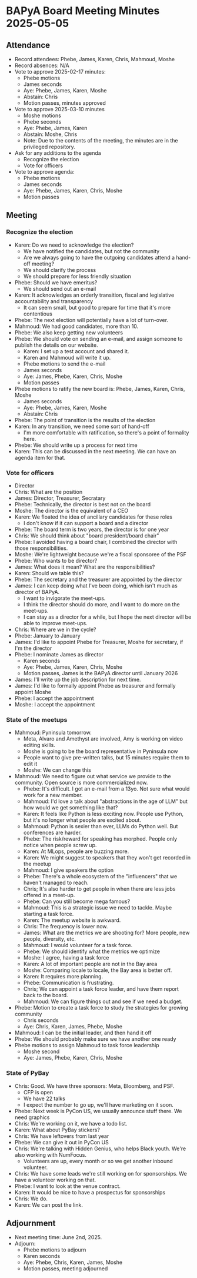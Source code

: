 # BAPyA Board Meeting Minutes 2025-05-05

## Attendance

* Record attendees: Phebe, James, Karen, Chris, Mahmoud, Moshe
* Record absences: N/A
* Vote to approve 2025-02-17 minutes:
  * Phebe motions
  * James seconds
  * Aye: Phebe, James, Karen, Moshe
  * Abstain: Chris
  * Motion passes, minutes approved
* Vote to approve 2025-03-10 minutes
  * Moshe motions
  * Phebe seconds
  * Aye: Phebe, James, Karen
  * Abstain: Moshe, Chris
  * Note: Due to the contents of the meeting, the minutes are in the privileged repository.
* Ask for any additions to the agenda
  * Recognize the election
  * Vote for officers
* Vote to approve agenda:
  * Phebe motions
  * James seconds
  * Aye: Phebe, James, Karen, Chris, Moshe
  * Motion passes

## Meeting

### Recognize the election

* Karen: Do we need to acknowledge the election?
  * We have notified the candidates, but not the community
  * Are we always going to have the outgoing candidates attend a hand-off meeting?
  * We should clarify the process
  * We should prepare for less friendly situation
* Phebe: Should we have emeritus?
  * We should send out an e-mail
* Karen: It acknowledges an orderly transition, fiscal and legislative accountability
  and transparency
  * It can seem small, but good to prepare for time that it's more contentious
* Phebe: The next election will potentially have a lot of turn-over.
* Mahmoud: We had good candidates, more than 10.
* Phebe: We also keep getting new volunteers
* Phebe: We should vote on sending an e-mail, and assign someone to publish the details
  on our website.
  * Karen: I set up a test account and shared it.
  * Karen and Mahmoud will write it up.
  * Phebe motions to send the e-mail
  * James seconds
  * Aye: James, Phebe, Karen, Chris, Moshe
  * Motion passes
* Phebe motions to ratify the new board is: Phebe, James, Karen, Chris, Moshe
  * James seconds
  * Aye: Phebe, James, Karen, Moshe
  * Abstain: Chris
* Phebe: The point of transition is the results of the election
* Karen: In any transition, we need some sort of hand-off
  * I'm more comfortable with ratification, so there's a point of formality here.
* Phebe: We should write up a process for next time
* Karen: This can be discussed in the next meeting. We can have an agenda item for that.

### Vote for officers

* Director
* Chris: What are the position
* James: Director, Treasurer, Secratary
* Phebe: Technically, the director is best not on the board
* Moshe: The director is the equivalent of a CEO
* Karen: We floated the idea of ancillary candidates for these roles
  * I don't know if it can support a board and a director
* Phebe: The board term is two years, the director is for one year
* Chris: We should think about "board president/board chair"
* Phebe: I avoided having a board chair, I combined the director with those responsibilities.
* Moshe: We're lightweight because we're a fiscal sponsoree of the PSF
* Phebe: Who wants to be director?
* James: What does it mean? What are the responsibilities?
* Karen: Should we table this?
* Phebe: The secretary and the treasurer are appointed by the director
* James: I can keep doing what I've been doing, which isn't much as director of BAPyA.
  * I want to invigorate the meet-ups.
  * I think the director should do more, and I want to do more on the meet-ups.
  * I can stay as a director for a while, but I hope the next director will be able to improve meet-ups.
* Chris: Where are we in the cycle?
* Phebe: January to January
* James: I'd like to appoint Phebe for Treasurer, Moshe for secretary, if I'm the director
* Phebe: I nominate James as director
  * Karen seconds
  * Aye: Phebe, James, Karen, Chris, Moshe
  * Motion passes, James is the BAPyA director until January 2026
* James: I'll write up the job description for next time.
* James: I'd like to formally appoint Phebe as treasurer and formally appoint Moshe
* Phebe: I accept the appointment
* Moshe: I accept the appointment

### State of the meetups

* Mahmoud: Pyninsula tomorrow.
  * Meta, Alvaro and Amethyst are involved, Amy is working on video editing skills.
  * Moshe is going to be the board representative in Pyninsula now
  * People want to give pre-written talks, but 15 minutes require them to edit it
  * Moshe: We can change this
* Mahmoud: We need to figure out what service we provide to the community. Open source is more commercialized now.
  * Phebe: It's difficult. I got an e-mail from a 13yo. Not sure what would work for a new member.
  * Mahmoud: I'd love a talk about "abstractions in the age of LLM" but how would we get something like that?
  * Karen: It feels like Python is less exciting now. People use Python, but it's no longer what people are excited about.
  * Mahmoud: Python is sexier than ever, LLMs do Python well. But conferences are harder.
  * Phebe: The risk/reward for speaking has morphed. People only notice when people screw up.
  * Karen: At MLops, people are buzzing more.
  * Karen: We might suggest to speakers that they won't get recorded in the meetup
  * Mahmoud: I give speakers the option
  * Phebe: There's a whole ecosystem of the "influencers" that we haven't managed to reach.
  * Chris; It's also harder to get people in when there are less jobs offered in a meet-up.
  * Phebe: Can you still become mega famous?
  * Mahmoud: This is a strategic issue we need to tackle. Maybe starting a task force.
  * Karen: The meetup website is awkward.
  * Chris: The frequency is lower now.
  * James: What are the metrics we are shooting for? More people, new people, diversity, etc.
  * Mahmoud: I would volunteer for a task force.
  * Phebe: We should identify what the metrics we optimize
  * Moshe: I agree, having a task force
  * Karen: A lot of important people are not in the Bay area
  * Moshe: Comparing locale to locale, the Bay area is better off.
  * Karen: It requires more planning.
  * Phebe: Communication is frustrating.
  * Chris; We can appoint a task force leader, and have them report back to the board.
  * Mahmoud: We can figure things out and see if we need a budget.
* Phebe: Motion to create a task force to study the strategies for growing community
  * Chris seconds
  * Aye: Chris, Karen, James, Phebe, Moshe
* Mahmoud: I can be the initial leader, and then hand it off
* Phebe: We should probably make sure we have another one ready
* Phebe motions to assign Mahmoud to task force leadership
  * Moshe second
  * Aye: James, Phebe, Karen, Chris, Moshe

### State of PyBay

* Chris: Good. We have three sponsors: Meta, Bloomberg, and PSF.
  * CFP is open
  * We have 22 talks
  * I expect the number to go up, we'll have marketing on it soon.
* Phebe: Next week is PyCon US, we usually announce stuff there. We need graphics
* Chris: We're working on it, we have a todo list.
* Karen: What about PyBay stickers?
* Chris: We have leftovers from last year
* Phebe: We can give it out in PyCon US
* Chris: We're talking with Hidden Genius, who helps Black youth. We're also working with
  NumFocus.
  * Volunteers are up, every month or so we get another inbound volunteer.
* Chris: We have some leads we're still working on for sponsorships. We have a volunteer
  working on that.
* Phebe: I want to look at the venue contract.
* Karen: It would be nice to have a prospectus for sponsorships
* Chris: We do.
* Karen: We can post the link.

## Adjournment

* Next meeting time: June 2nd, 2025.
* Adjourn:
  * Phebe motions to adjourn
  * Karen seconds
  * Aye: Phebe, Chris, Karen, James, Moshe
  * Motion passes, meeting adjourned
 

